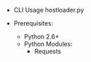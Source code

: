 * CLI Usage
    hostloader.py <url> <user> <password> <jsontemplate> <hostsfile>

* Prerequisites:
	* Python 2.6+
	* Python Modules:
		* Requests
